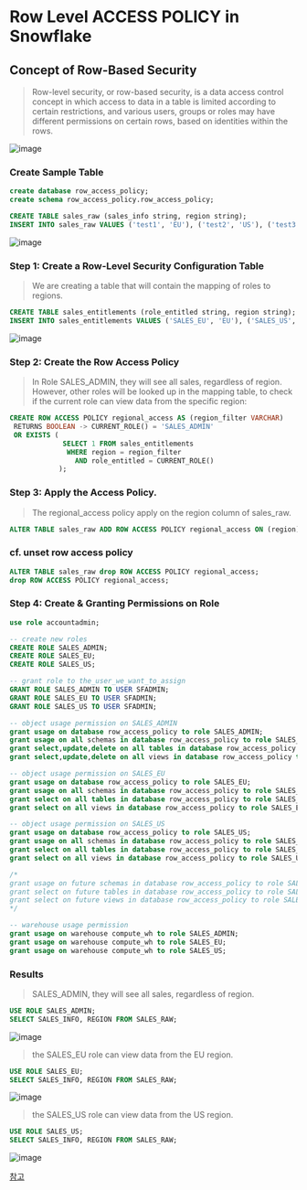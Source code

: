# Row Level ACCESS POLICY in Snowflake

## Concept of Row-Based Security
> Row-level security, or row-based security, is a data access control concept in which access to data in a table is limited according to certain restrictions, and various users, groups or roles may have different permissions on certain rows, based on identities within the rows.

![image](https://user-images.githubusercontent.com/52474199/184362707-38e93778-8da3-476c-bc16-6a7de6990c6a.png)


### Create Sample Table

```sql
create database row_access_policy;
create schema row_access_policy.row_access_policy;

CREATE TABLE sales_raw (sales_info string, region string); 
INSERT INTO sales_raw VALUES ('test1', 'EU'), ('test2', 'US'), ('test3', 'UK'), ('test4', 'KR'), ('test5', 'JP'); 
```

![image](https://user-images.githubusercontent.com/52474199/184526119-b24349bf-bdda-444b-aebf-945135568b3b.png)




### Step 1: Create a Row-Level Security Configuration Table
> We are creating a table that will contain the mapping of roles to regions.

```sql
CREATE TABLE sales_entitlements (role_entitled string, region string); 
INSERT INTO sales_entitlements VALUES ('SALES_EU', 'EU'), ('SALES_US', 'US'), ('SALES_UK', 'UK'), ('SALES_KR', 'KR'), ('SALES_JP', 'JP');
```
![image](https://user-images.githubusercontent.com/52474199/184526100-7388e85e-e240-4938-866b-b65e67bed482.png)


###  Step 2: Create the Row Access Policy
> In Role SALES_ADMIN, they will see all sales, regardless of region.  
> However, other roles will be looked up in the mapping table, to check if the current role can view data from the specific region:

```sql
CREATE ROW ACCESS POLICY regional_access AS (region_filter VARCHAR) 
 RETURNS BOOLEAN -> CURRENT_ROLE() = 'SALES_ADMIN' 
 OR EXISTS (
             SELECT 1 FROM sales_entitlements   
              WHERE region = region_filter 
                AND role_entitled = CURRENT_ROLE()
            );
```

### Step 3: Apply the Access Policy.
> The regional_access policy apply on the region column of sales_raw.

```sql
ALTER TABLE sales_raw ADD ROW ACCESS POLICY regional_access ON (region);
```

### cf. unset row access policy
```sql
ALTER TABLE sales_raw drop ROW ACCESS POLICY regional_access;
drop ROW ACCESS POLICY regional_access;
```


### Step 4: Create & Granting Permissions on Role

```sql
use role accountadmin;

-- create new roles
CREATE ROLE SALES_ADMIN;
CREATE ROLE SALES_EU;
CREATE ROLE SALES_US;

-- grant role to the_user_we_want_to_assign
GRANT ROLE SALES_ADMIN TO USER SFADMIN;
GRANT ROLE SALES_EU TO USER SFADMIN;
GRANT ROLE SALES_US TO USER SFADMIN;

-- object usage permission on SALES_ADMIN
grant usage on database row_access_policy to role SALES_ADMIN;
grant usage on all schemas in database row_access_policy to role SALES_ADMIN;
grant select,update,delete on all tables in database row_access_policy to role SALES_ADMIN;
grant select,update,delete on all views in database row_access_policy to role SALES_ADMIN;

-- object usage permission on SALES_EU
grant usage on database row_access_policy to role SALES_EU;
grant usage on all schemas in database row_access_policy to role SALES_EU;
grant select on all tables in database row_access_policy to role SALES_EU;
grant select on all views in database row_access_policy to role SALES_EU;

-- object usage permission on SALES_US
grant usage on database row_access_policy to role SALES_US;
grant usage on all schemas in database row_access_policy to role SALES_US;
grant select on all tables in database row_access_policy to role SALES_US;
grant select on all views in database row_access_policy to role SALES_US;

/*
grant usage on future schemas in database row_access_policy to role SALES_ADMIN;
grant select on future tables in database row_access_policy to role SALES_ADMIN;
grant select on future views in database row_access_policy to role SALES_ADMIN;
*/

-- warehouse usage permission
grant usage on warehouse compute_wh to role SALES_ADMIN;
grant usage on warehouse compute_wh to role SALES_EU;
grant usage on warehouse compute_wh to role SALES_US;

```

### Results
> SALES_ADMIN, they will see all sales, regardless of region. 
```sql
USE ROLE SALES_ADMIN;
SELECT SALES_INFO, REGION FROM SALES_RAW;
```
![image](https://user-images.githubusercontent.com/52474199/184526832-a9350566-1765-47de-b74b-7f78887cb6fe.png)

> the SALES_EU role can view data from the EU region.
```sql
USE ROLE SALES_EU;
SELECT SALES_INFO, REGION FROM SALES_RAW;
```
![image](https://user-images.githubusercontent.com/52474199/184526858-375bce49-2923-4630-96b2-1808af8bce8e.png)

> the SALES_US role can view data from the US region.
```sql
USE ROLE SALES_US;
SELECT SALES_INFO, REGION FROM SALES_RAW;
```

![image](https://user-images.githubusercontent.com/52474199/184526887-4f66514b-14b0-4e80-ad40-728bc9356236.png)

[참고](https://blog.satoricyber.com/snowflake-row-level-sec/)
